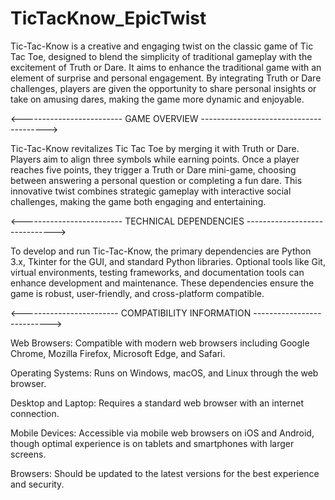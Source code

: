 # TicTacKnow_EpicTwist
Tic-Tac-Know is a creative and engaging twist on the classic game of Tic Tac Toe, designed to blend the simplicity of traditional gameplay with the excitement of Truth or Dare. It aims to enhance the traditional game with an element of surprise and personal engagement. By integrating Truth or Dare challenges, players are given the opportunity to share personal insights or take on amusing dares, making the game more dynamic and enjoyable. 

<------------------------- GAME OVERVIEW --------------------------------------->

Tic-Tac-Know revitalizes Tic Tac Toe by merging it with Truth or Dare. Players aim to align three symbols while earning points. Once a player reaches five points, they trigger a Truth or Dare mini-game, choosing between answering a personal question or completing a fun dare. This innovative twist combines strategic gameplay with interactive social challenges, making the game both engaging and entertaining.

<------------------------- TECHNICAL DEPENDENCIES ------------------------------>

To develop and run Tic-Tac-Know, the primary dependencies are Python 3.x, Tkinter for the GUI, and standard Python libraries. Optional tools like Git, virtual environments, testing frameworks, and documentation tools can enhance development and maintenance. These dependencies ensure the game is robust, user-friendly, and cross-platform compatible.

<------------------------ COMPATIBILITY INFORMATION --------------------------->

Web Browsers: Compatible with modern web browsers including Google Chrome, Mozilla Firefox, Microsoft Edge, and Safari.

Operating Systems: Runs on Windows, macOS, and Linux through the web browser.

Desktop and Laptop: Requires a standard web browser with an internet connection.

Mobile Devices: Accessible via mobile web browsers on iOS and Android, though optimal experience is on tablets and smartphones with larger screens.

Browsers: Should be updated to the latest versions for the best experience and security.
